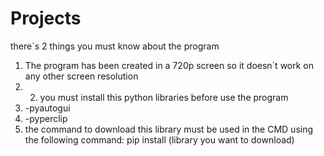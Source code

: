 # Projects
there´s 2 things you must know about the program
1. The program has been created in a 720p screen so it doesn´t work on any other screen resolution
2. 2. you must install this python libraries before use the program
3. -pyautogui
4. -pyperclip
5. the command to download this library must be used in the CMD using the following command: pip install (library you want to download)
